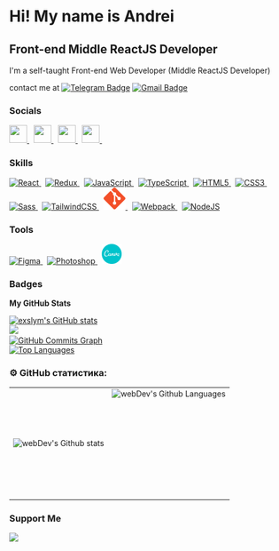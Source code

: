 # Hi! My name is Andrei

## Front-end Middle ReactJS Developer

I'm a self-taught Front-end Web Developer (Middle ReactJS Developer)

contact me at [![Telegram Badge](https://img.shields.io/badge/-exslym-blue?style=flat&logo=Telegram&logoColor=white)](https://t.me/exslym) [![Gmail Badge](https://img.shields.io/badge/-Gmail-red?style=flat&logo=Gmail&logoColor=white)](mailto:exslym@gmail.com)

### Socials

<div align="left">
	<a href="https://www.github.com/exslym" target="_blank" rel="noreferrer">
		<img src="https://raw.githubusercontent.com/danielcranney/readme-generator/main/public/icons/socials/github.svg" width="32" height="32" />
	</a>&nbsp
	<a href="https://www.linkedin.com/in/exslym" target="_blank" rel="noreferrer">
		<img src="https://raw.githubusercontent.com/danielcranney/readme-generator/main/public/icons/socials/linkedin.svg" width="32" height="32" />
	</a>&nbsp
	<a href="https://www.twitter.com/exslym" target="_blank" rel="noreferrer">
		<img src="https://raw.githubusercontent.com/danielcranney/readme-generator/main/public/icons/socials/twitter.svg" width="32" height="32" />
	</a>&nbsp
	<a href="https://www.youtube.com/c/exslym" target="_blank" rel="noreferrer">
		<img src="https://raw.githubusercontent.com/danielcranney/readme-generator/main/public/icons/socials/youtube.svg" width="32" height="32" />
	</a>&nbsp
</div>

### Skills

<div align="left">
	<a href="https://reactjs.org/" target="_blank" rel="noreferrer">
		<img src="https://raw.githubusercontent.com/danielcranney/readme-generator/main/public/icons/skills/react-colored.svg" width="36" height="36" alt="React" />
	</a>&nbsp
	<a href="https://redux.js.org/" target="_blank" rel="noreferrer">
		<img src="https://raw.githubusercontent.com/danielcranney/readme-generator/main/public/icons/skills/redux-colored.svg" width="36" height="36" alt="Redux" />
	</a>&nbsp
	<a href="https://developer.mozilla.org/en-US/docs/Web/JavaScript" target="_blank" rel="noreferrer">
		<img src="https://raw.githubusercontent.com/danielcranney/readme-generator/main/public/icons/skills/javascript-colored.svg" width="36" height="36" alt="JavaScript" />
	</a>&nbsp
	<a href="https://www.typescriptlang.org/" target="_blank" rel="noreferrer">
		<img src="https://raw.githubusercontent.com/danielcranney/readme-generator/main/public/icons/skills/typescript-colored.svg" width="36" height="36" alt="TypeScript" />
	</a>&nbsp
	<a href="https://developer.mozilla.org/en-US/docs/Glossary/HTML5" target="_blank" rel="noreferrer">
		<img src="https://raw.githubusercontent.com/danielcranney/readme-generator/main/public/icons/skills/html5-colored.svg" width="36" height="36" alt="HTML5" />
	</a>&nbsp
	<a href="https://www.w3.org/TR/CSS/#css" target="_blank" rel="noreferrer">
		<img src="https://raw.githubusercontent.com/danielcranney/readme-generator/main/public/icons/skills/css3-colored.svg" width="36" height="36" alt="CSS3" />
	</a>&nbsp
	<a href="https://sass-lang.com/" target="_blank" rel="noreferrer">
		<img src="https://raw.githubusercontent.com/danielcranney/readme-generator/main/public/icons/skills/sass-colored.svg" width="36" height="36" alt="Sass" />
	</a>&nbsp
	<a href="https://tailwindcss.com/" target="_blank" rel="noreferrer">
		<img src="https://raw.githubusercontent.com/danielcranney/readme-generator/main/public/icons/skills/tailwindcss-colored.svg" width="36" height="36" alt="TailwindCSS" />
	</a>&nbsp
	<a href="https://git-scm.com/" target="_blank" rel="noreferrer">
		<img src="https://github.com/devicons/devicon/blob/master/icons/git/git-original.svg" title="git" alt="git" width="40" height="40"/>
	</a>&nbsp
	<a href="https://webpack.js.org/" target="_blank" rel="noreferrer">
		<img src="https://raw.githubusercontent.com/danielcranney/readme-generator/main/public/icons/skills/webpack-colored.svg" width="36" height="36" alt="Webpack" />
	</a>&nbsp
	<a href="https://nodejs.org/en/" target="_blank" rel="noreferrer">
		<img src="https://raw.githubusercontent.com/danielcranney/readme-generator/main/public/icons/skills/nodejs-colored.svg" width="36" height="36" alt="NodeJS" />
	</a>
</div>

### Tools

<div align="left">
	<a href="https://www.figma.com/" target="_blank" rel="noreferrer">
		<img src="https://raw.githubusercontent.com/danielcranney/readme-generator/main/public/icons/skills/figma-colored.svg" width="36" height="36" alt="Figma" />
	</a>&nbsp
	<a href="https://www.adobe.com/uk/products/photoshop.html" target="_blank" rel="noreferrer">
		<img src="https://raw.githubusercontent.com/danielcranney/readme-generator/main/public/icons/skills/photoshop-colored.svg" width="36" height="36" alt="Photoshop" />
	</a>&nbsp
	<a href="https://www.canva.com/" target="_blank" rel="noreferrer">
		<img src="https://github.com/devicons/devicon/blob/master/icons/canva/canva-original.svg" width="36" height="36" alt="Canva" />
	</a>
</div>

### Badges

<strong>My GitHub Stats</strong>

<div align="left">
	<a href="http://www.github.com/exslym">
		<img src="https://github-readme-stats.vercel.app/api?username=exslym&show_icons=true&hide=&count_private=true&title_color=0891b2&text_color=ffffff&icon_color=0891b2&bg_color=1c1917&hide_border=true&show_icons=true" alt="exslym's GitHub stats" />
	</a>
</div>

<div align="left">
	<a href="http://www.github.com/exslym">
		<img src="https://github-readme-streak-stats.herokuapp.com/?user=exslym&stroke=ffffff&background=1c1917&ring=0891b2&fire=0891b2&currStreakNum=ffffff&currStreakLabel=0891b2&sideNums=ffffff&sideLabels=ffffff&dates=ffffff&hide_border=true" />
	</a>
</div>

<div align="left">
	<a href="http://www.github.com/exslym">
		<img src="https://github-readme-activity-graph.cyclic.app/graph?username=exslym&bg_color=1c1917&color=ffffff&line=0891b2&point=ffffff&area_color=1c1917&area=true&hide_border=true&custom_title=GitHub%20Commits%20Graph" alt="GitHub Commits Graph" />
	</a>
</div>

<div align="left">
	<a href="https://github.com/exslym" align="left">
		<img src="https://github-readme-stats.vercel.app/api/top-langs/?username=exslym&langs_count=10&title_color=0891b2&text_color=ffffff&icon_color=0891b2&bg_color=1c1917&hide_border=true&locale=en&custom_title=Top%20%Languages" alt="Top Languages" />
	</a>
</div>

### ⚙️ GitHub статистика:

<table>
  <tr>
    <td>
      <img align="left" src="http://github-readme-streak-stats.herokuapp.com?user=exslym&theme=dark&background=000000" alt="webDev's Github stats" />
    </td>
    <td>
      <img height="195px" align="right" alt="webDev's Github Languages" src="https://github-readme-stats.vercel.app/api/top-langs/?username=exslym&layout=compact&theme=vision-friendly-dark" />
    </td>
  </tr>
</table>

### Support Me

<div align="left">
	<a href="https://www.buymeacoffee.com/exslym">
		<img src="https://cdn.buymeacoffee.com/buttons/v2/default-yellow.png" width="200" />
	</a>
</div>
